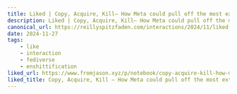 ```yaml
---
title: Liked | Copy, Acquire, Kill— How Meta could pull off the most extraordinary pivot in tech history
description: Liked | Copy, Acquire, Kill— How Meta could pull off the most extraordinary pivot in tech history
canonical_url: https://reillyspitzfaden.com/interactions/2024/11/liked-copy-acquire-kill/
date: 2024-11-27
tags: 
    - like
    - interaction
    - fediverse
    - enshittification
liked_url: https://www.fromjason.xyz/p/notebook/copy-acquire-kill-how-meta-could-pull-off-the-most-extraordinary-pivot-in-tech-history/
liked_title: Copy, Acquire, Kill — How Meta could pull off the most extraordinary pivot in tech history
---
```

